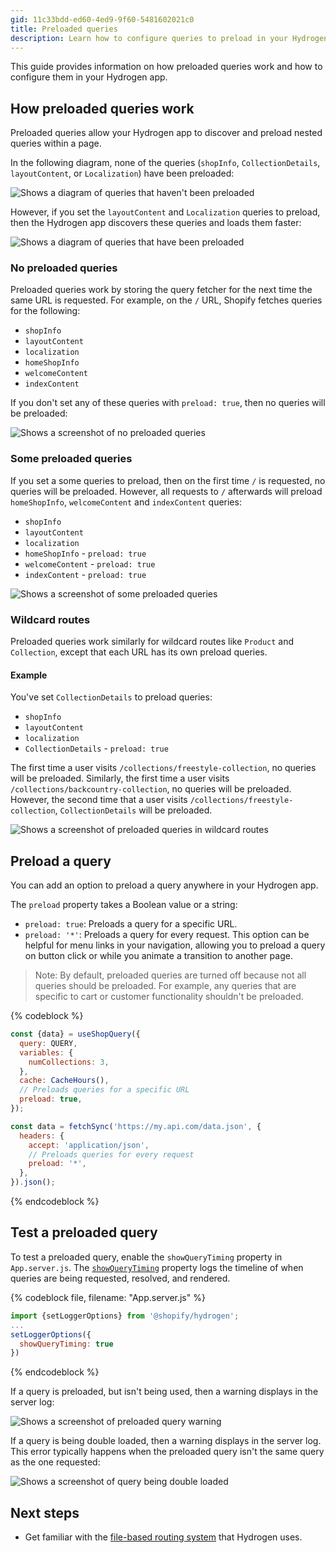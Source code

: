 ```yaml
---
gid: 11c33bdd-ed60-4ed9-9f60-5481602021c0
title: Preloaded queries
description: Learn how to configure queries to preload in your Hydrogen app.
---
```


This guide provides information on how preloaded queries work and how to configure them in your Hydrogen app.

## How preloaded queries work

Preloaded queries allow your Hydrogen app to discover and preload nested queries within a page.

In the following diagram, none of the queries (`shopInfo`, `CollectionDetails`, `layoutContent`, or `Localization`) have been preloaded:

![Shows a diagram of queries that haven't been preloaded](/assets/custom-storefronts/hydrogen/preload-queries-none-set.png)

However, if you set the `layoutContent` and `Localization` queries to preload, then the Hydrogen app discovers these queries and loads them faster:

![Shows a diagram of queries that have been preloaded](/assets/custom-storefronts/hydrogen/preload-queries-set.png)

### No preloaded queries

Preloaded queries work by storing the query fetcher for the next time the same URL is requested. For example, on the `/` URL, Shopify fetches queries for the following:

- `shopInfo`
- `layoutContent`
- `localization`
- `homeShopInfo`
- `welcomeContent`
- `indexContent`

If you don't set any of these queries with `preload: true`, then no queries will be preloaded:

![Shows a screenshot of no preloaded queries](/assets/custom-storefronts/hydrogen/no-preloaded-queries.png)

### Some preloaded queries

If you set a some queries to preload, then on the first time `/` is requested, no queries will be preloaded. However, all requests to `/` afterwards will preload `homeShopInfo`, `welcomeContent` and `indexContent` queries:

- `shopInfo`
- `layoutContent`
- `localization`
- `homeShopInfo` - `preload: true`
- `welcomeContent` - `preload: true`
- `indexContent` - `preload: true`

![Shows a screenshot of some preloaded queries](/assets/custom-storefronts/hydrogen/some-preloaded-queries.png)

### Wildcard routes

Preloaded queries work similarly for wildcard routes like `Product` and `Collection`, except that each URL has its own preload queries.

#### Example

You've set `CollectionDetails` to preload queries:

- `shopInfo`
- `layoutContent`
- `localization`
- `CollectionDetails` - `preload: true`

The first time a user visits `/collections/freestyle-collection`, no queries will be preloaded. Similarly, the first time a user visits `/collections/backcountry-collection`, no queries will be preloaded. However, the second time that a user visits `/collections/freestyle-collection`, `CollectionDetails` will be preloaded.

![Shows a screenshot of preloaded queries in wildcard routes](/assets/custom-storefronts/hydrogen/wild-card-preloaded-queries.png)

## Preload a query

You can add an option to preload a query anywhere in your Hydrogen app.

The `preload` property takes a Boolean value or a string:

- `preload: true`: Preloads a query for a specific URL.
- `preload: '*'`: Preloads a query for every request. This option can be helpful for menu links in your navigation, allowing you to preload a query on button click or while you animate a transition to another page.

> Note:
> By default, preloaded queries are turned off because not all queries should be preloaded. For example, any queries that are specific to cart or customer functionality shouldn't be preloaded.

{% codeblock %}

```js
const {data} = useShopQuery({
  query: QUERY,
  variables: {
    numCollections: 3,
  },
  cache: CacheHours(),
  // Preloads queries for a specific URL
  preload: true,
});

const data = fetchSync('https://my.api.com/data.json', {
  headers: {
    accept: 'application/json',
    // Preloads queries for every request
    preload: '*',
  },
}).json();
```

{% endcodeblock %}

## Test a preloaded query

To test a preloaded query, enable the `showQueryTiming` property in `App.server.js`. The [`showQueryTiming`](https://shopify.dev/api/hydrogen/utilities/log#logger-options) property logs the timeline of when queries are being requested, resolved, and rendered.

{% codeblock file, filename: "App.server.js" %}

```js
import {setLoggerOptions} from '@shopify/hydrogen';
...
setLoggerOptions({
  showQueryTiming: true
})
```

{% endcodeblock %}

If a query is preloaded, but isn't being used, then a warning displays in the server log:

![Shows a screenshot of preloaded query warning](/assets/custom-storefronts/hydrogen/preload-query-warning.png)

If a query is being double loaded, then a warning displays in the server log. This error typically happens when the preloaded query isn't the same query as the one requested:

![Shows a screenshot of query being double loaded](/assets/custom-storefronts/hydrogen/double-loaded-query.png)

## Next steps

- Get familiar with the [file-based routing system](https://shopify.dev/custom-storefronts/hydrogen/framework/routes) that Hydrogen uses.
